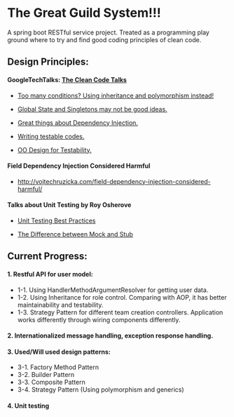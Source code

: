 # The Great Guild System!!!
A spring boot RESTful service project. Treated as a programming play ground where to try and find good coding principles of clean code.

## Design Principles:
#### GoogleTechTalks: [The Clean Code Talks](https://www.youtube.com/watch?v=4F72VULWFvc&list=PL693EFD059797C21E)

* [Too many conditions? Using inheritance and polymorphism instead!](https://youtu.be/4F72VULWFvc?list=PL693EFD059797C21E)
 
* [Global State and Singletons may not be good ideas.](https://youtu.be/-FRm3VPhseI?list=PL693EFD059797C21E)

* [Great things about Dependency Injection.](https://youtu.be/RlfLCWKxHJ0?list=PL693EFD059797C21E)

* [Writing testable codes.](https://youtu.be/wEhu57pih5w)

* [OO Design for Testability.](https://youtu.be/acjvKJiOvXw?list=PL693EFD059797C21E)



#### Field Dependency Injection Considered Harmful

* http://vojtechruzicka.com/field-dependency-injection-considered-harmful/

#### Talks about Unit Testing by Roy Osherove

* [Unit Testing Best Practices](https://youtu.be/dJUVNFxrK_4)

* [The Difference between Mock and Stub](https://youtu.be/fAb_OnooCsQ)



## Current Progress:
#### 1. Restful API for user model:
 * 1-1. Using HandlerMethodArgumentResolver for getting user data.
 * 1-2. Using Inheritance for role control. Comparing with AOP, it has better maintainability and testability.
 * 1-3. Strategy Pattern for different team creation controllers. Application works differently through wiring components differently.
 
#### 2. Internationalized message handling, exception response handling.

#### 3. Used/Will used design patterns:
 * 3-1. Factory Method Pattern
 * 3-2. Builder Pattern
 * 3-3. Composite Pattern
 * 3-4. Strategy Pattern (Using polymorphism and generics)
 
 #### 4. Unit testing
